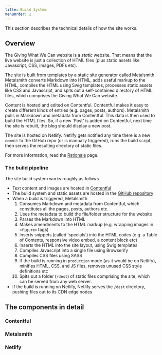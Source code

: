 ```yaml
---
title: Build System
menuOrder: 2
---
```


This section describes the technical details of how the site works.

## Overview

The Giving What We Can website is a _static_ website. That means that the live website is just a collection of HTML files (plus static assets like Javascript, CSS, images, PDFs etc).

The site is built from templates by a static site generator called Metalsmith. Metalsmith converts Markdown into HTML, adds useful markup to the HTML, compiles the HTML using Swig templates, processes static assets like CSS and Javascript, and spits out a self-contained directory of HTML files, which comprises the Giving What We Can website.

Content is hosted and edited on Contentful. Contentful makes it easy to create different kinds of entries (e.g. pages, posts, authors). Metalsmith pulls in Markdown and metadata from Contentful. This data is then used to build the HTML files. So, if a new 'Post' is added on Contentful, next time the site is rebuilt, the blog should display a new post.

The site is hosted on Netlify. Netlify gets notified any time there is a new `commit` to the GitHub repo (or is manually triggered), runs the build script, then serves the resulting directory of static files.

For more information, read the [Rationale](/build-system/rationale) page.

### The build pipeline

The site build system works roughly as follows

- Text content and images are hosted in [Contentful](https://app.contentful.com)
- The build system and static assets are hosted in the [GitHub repository](github.com/centre-for-effective-altruism/givingwhatwecan-org-static)
- When a build is triggered, Metalsmith:
	1. Consumes Markdown and metadata from Contentful, which constitutes all the pages, posts, authors etc.
	2. Uses the metadata to build the file/folder structure for the website
	3. Parses the Markdown into HTML
	4. Makes amendments to the HTML markup (e.g. wrapping images in `<figure>` tags)
	5. Inserts snippets (called 'specials') into the HTML codes (e.g. a Table of Contents, responsive video embed, a content block etc)
	5. Inserts the HTML into the site layout, using Swig templates
	6. Compiles Javascript into a single file using Browserify
	7. Compiles CSS files using SASS
	5. If the build is running in `production` mode (as it would be on Netlify), minifies HTML, CSS, and JS files, removes unused CSS style definitions etc
	6. Spits out a folder (`/dest`) of static files comprising the site, which can be served from any web server.
- If the build is running on Netlify, Netlify serves the `/dest` directory, pushing files out to its CDN edge nodes


## The components in detail

### Contentful

### Metalsmith

### Netlify